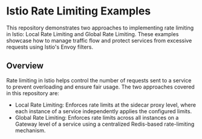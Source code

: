 # Istio Rate Limiting Examples

This repository demonstrates two approaches to implementing rate limiting in Istio: Local Rate Limiting and Global Rate Limiting. These examples showcase how to manage traffic flow and protect services from excessive requests using Istio's Envoy filters.

## Overview

Rate limiting in Istio helps control the number of requests sent to a service to prevent overloading and ensure fair usage. The two approaches covered in this repository are:
- Local Rate Limiting: Enforces rate limits at the sidecar proxy level, where each instance of a service independently applies the configured limits.
- Global Rate Limiting: Enforces rate limits across all instances on a Gateway level of a service using a centralized Redis-based rate-limiting mechanism.
